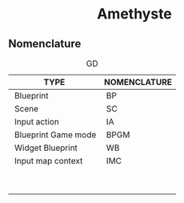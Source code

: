 <div align='center'>

<h1>Amethyste</h1>

</div>

## Nomenclature

<table class="GD">
	<caption>GD</caption>
	<thead>
	<tr>
		<th>TYPE</th>
		<th>NOMENCLATURE</th>
	</tr>
	</thead>
	<tbody>
	<tr>
		<td>&nbsp;Blueprint</td>
		<td>&nbsp;BP</td>
	</tr>
	<tr>
		<td>&nbsp;Scene</td>
		<td>&nbsp;SC</td>
	</tr>
	<tr>
		<td>&nbsp;Input action</td>
		<td>&nbsp;IA</td>
	</tr>
	<tr>
		<td>&nbsp;Blueprint Game mode</td>
		<td>&nbsp;BPGM</td>
	</tr>
	<tr>
		<td>&nbsp;Widget Blueprint</td>
		<td>&nbsp;WB</td>
	</tr>
	<tr>
		<td>&nbsp;Input map context</td>
		<td>&nbsp;IMC</td>
	</tr>
	<tr>
		<td>&nbsp;</td>
		<td>&nbsp;</td>
	</tr>
	<tr>
		<td>&nbsp;</td>
		<td>&nbsp;</td>
	</tr>
	<tbody>
</table>
